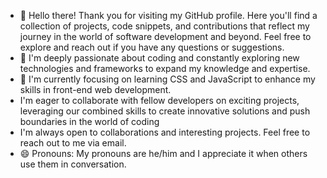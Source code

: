 - 👋 Hello there! Thank you for visiting my GitHub profile. Here you'll find a collection of projects, code snippets, and contributions that reflect my journey in the world of software development and beyond. Feel free to explore and reach out if you have any questions or suggestions.
- 👀 I'm deeply passionate about coding and constantly exploring new technologies and frameworks to expand my knowledge and expertise.
- 🌱 I'm currently focusing on learning CSS and JavaScript to enhance my skills in front-end web development.
- I'm eager to collaborate with fellow developers on exciting projects, leveraging our combined skills to create innovative solutions and push boundaries in the world of coding
- I'm always open to collaborations and interesting projects. Feel free to reach out to me via email.
- 😄 Pronouns: My pronouns are he/him and I appreciate it when others use them in conversation.
  

<!---
AhmadMuddassir/AhmadMuddassir is a ✨ special ✨ repository because its `README.md` (this file) appears on your GitHub profile.
You can click the Preview link to take a look at your changes.
--->
